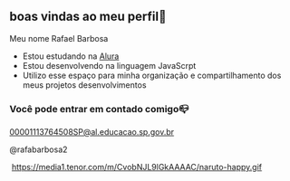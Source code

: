 ## boas vindas ao meu perfil🤍

Meu nome Rafael Barbosa

- Estou estudando na [Alura](https://www.alura.com.br)
- Estou desenvolvendo na linguagem JavaScrpt
- Utilizo esse espaço para minha organização e compartilhamento dos meus projetos desenvolvimentos

 ### Você  pode entrar em contado comigo📪

 00001113764508SP@al.educacao.sp.gov.br

 @rafabarbosa2

![]() https://media1.tenor.com/m/CvobNJL9lGkAAAAC/naruto-happy.gif
